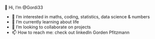 👋 Hi, I’m @Gordi33
- 👀 I’m interested in maths, coding, 
statistics, data science & numbers
- 🌱 I’m currently learning about life
- 💞️ I’m looking to collaborate on projects
- 📫 How to reach me: check out linkedIn Gorden Pfitzmann

<!---
Gordi33/Gordi33 is a ✨ special ✨ repository because its `README.md` (this file) appears on your GitHub profile.
You can click the Preview link to take a look at your changes.
--->
